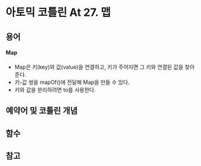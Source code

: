 # 아토믹 코틀린 At 27. 맵

## 용어

#### Map
- Map은 키(key)와 값(value)을 연결하고, 키가 주어지면 그 키와 연결된 값을 찾아준다.
- 키-값 쌍을 mapOf()에 전달해 Map을 만들 수 있다.
- 키와 값을 분리하려면 to를 사용한다.

## 예약어 및 코틀린 개념


## 함수

#### 

## 참고

#### 